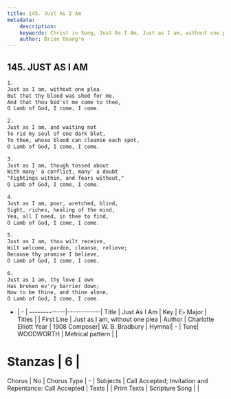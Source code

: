 ```yaml
---
title: 145. Just As I Am
metadata:
    description: 
    keywords: Christ in Song, Just As I Am, Just as I am, without one plea, 
    author: Brian Onang'o
---
```



## 145. JUST AS I AM

```txt
1.
Just as I am, without one plea
But that thy blood was shed for me,
And that thou bid'st me come to thee,
O Lamb of God, I come, I come.

2.
Just as I am, and waiting not
To rid my soul of one dark blot,
To thee, whose blood can cleanse each spot,
O Lamb of God, I come, I come.

3.
Just as I am, though tossed about
With many' a conflict, many' a doubt
"Fightings within, and fears without,"
O Lamb of God, I come, I come.

4.
Just as I am, poor, wretched, blind,
Sight, riches, healing of the mind,
Yea, all I need, in thee to find,
O Lamb of God, I come, I come.

5.
Just as I am, thou wilt receive,
Wilt welcome, pardon, cleanse, relieve;
Because thy promise I believe,
O Lamb of God, I come, I come.

6.
Just as I am, thy love I own
Has broken ev'ry barrier down;
Now to be thine, and thine alone,
O Lamb of God, I come, I come.
```

- |   -  |
-------------|------------|
Title | Just As I Am |
Key | E♭ Major |
Titles |  |
First Line | Just as I am, without one plea |
Author | Charlotte Elliott
Year | 1908
Composer| W. B. Bradbury |
Hymnal|  - |
Tune| WOODWORTH |
Metrical pattern | |
# Stanzas | 6 |
Chorus | No |
Chorus Type | - |
Subjects | Call Accepted; Invitation and Repentance: Call Accepted |
Texts |  |
Print Texts | 
Scripture Song |  |
  
